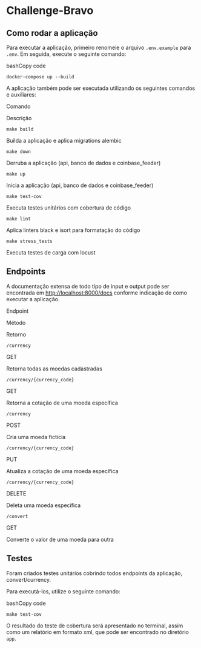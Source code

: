 # Challenge-Bravo

## Como rodar a aplicação

Para executar a aplicação, primeiro renomeie o arquivo `.env.example` para `.env`. Em seguida, execute o seguinte comando:

bashCopy code

`docker-compose up --build` 

A aplicação também pode ser executada utilizando os seguintes comandos e auxiliares:

Comando

Descrição

`make build`

Builda a aplicação e aplica migrations alembic

`make down`

Derruba a aplicação (api, banco de dados e coinbase_feeder)

`make up`

Inicia a aplicação (api, banco de dados e coinbase_feeder)

`make test-cov`

Executa testes unitários com cobertura de código

`make lint`

Aplica linters black e isort para formatação do código

`make stress_tests`

Executa testes de carga com locust

## Endpoints

A documentação extensa de todo tipo de input e output pode ser encontrada em [http://localhost:8000/docs](http://localhost:8000/docs) conforme indicação de como executar a aplicação.

Endpoint

Método

Retorno

`/currency`

GET

Retorna todas as moedas cadastradas

`/currency/{currency_code}`

GET

Retorna a cotação de uma moeda específica

`/currency`

POST

Cria uma moeda fictícia

`/currency/{currency_code}`

PUT

Atualiza a cotação de uma moeda específica

`/currency/{currency_code}`

DELETE

Deleta uma moeda específica

`/convert`

GET

Converte o valor de uma moeda para outra


## Testes

Foram criados testes unitários cobrindo todos endpoints da aplicação, convert/currency.

Para executá-los, utilize o seguinte comando:

bashCopy code

`make test-cov` 

O resultado do teste de cobertura será apresentado no terminal, assim como um relatório em formato xml, que pode ser encontrado no diretório `app`.
